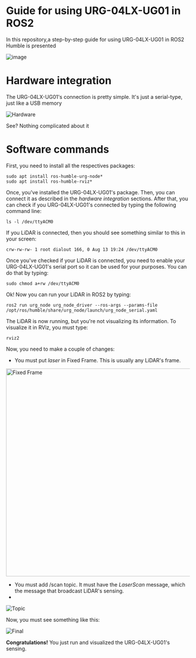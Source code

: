 # Guide for using URG-04LX-UG01 in ROS2

In this repository,a step-by-step guide for using URG-04LX-UG01 in ROS2 Humble is presented

![image](https://github.com/user-attachments/assets/47dd4c0c-76fb-4f94-9774-301d2dc7c735)

# Hardware integration

The URG-04LX-UG01's connection is pretty simple. It's just a serial-type, just like a USB memory

![Hardware](https://github.com/user-attachments/assets/40e6ff9d-b54a-44a2-9181-e4f7b55c84d5)

See? Nothing complicated about it

# Software commands
First, you need to install all the respectives packages:

    sudo apt install ros-humble-urg-node*
    sudo apt install ros-humble-rviz*

Once, you've installed the URG-04LX-UG01's package. Then, you can connect it as described in the *hardware integration* sections. After that, you can check if you URG-04LX-UG01's connected by typing the following command line:

    ls -l /dev/ttyACM0

If you LiDAR is connected, then you should see something similar to this in your screen:

    crw-rw-rw- 1 root dialout 166, 0 Aug 13 19:24 /dev/ttyACM0

Once you've checked if your LiDAR is connected, you need to enable your URG-04LX-UG01's serial port so it can be used for your purposes. You can do that by typing:

    sudo chmod a+rw /dev/ttyACM0

Ok! Now you can run your LiDAR in ROS2 by typing: 

    ros2 run urg_node urg_node_driver --ros-args --params-file /opt/ros/humble/share/urg_node/launch/urg_node_serial.yaml

The LiDAR is now running, but you're not visualizing its information. To visualize it in RViz, you must type:

    rviz2

Now, you need to make a couple of changes:

 - You must put *laser* in Fixed Frame. This is usually any LiDAR's frame.

<img width="568" alt="Fixed Frame" src="https://github.com/user-attachments/assets/c631e5d5-4374-4d8f-bff0-9353623c2287">
 
 - You must add /scan topic. It must have the *LaserScan* message, which the message that broadcast LiDAR's sensing.
 - 
![Topic](https://github.com/user-attachments/assets/b78e4089-cfc0-4e8b-aac0-1fa20d38281d)

Now, you must see something like this:

![Final](https://github.com/user-attachments/assets/43c707a7-7acf-4562-97e6-052e4f4bfd69)

**Congratulations!** You just run and visualized the URG-04LX-UG01's sensing.
